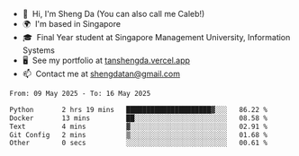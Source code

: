 <!---
tan-sd/tan-sd is a ✨ special ✨ repository because its `README.md` (this file) appears on your GitHub profile.
You can click the Preview link to take a look at your changes.
--->
- 👋  Hi, I'm Sheng Da (You can also call me Caleb!)
- 🌍  I'm based in Singapore
- 🎓  Final Year student at Singapore Management University, Information Systems
- 🖥️  See my portfolio at [tanshengda.vercel.app](https://tanshengda.vercel.app/)
- 📫  Contact me at [shengdatan@gmail.com](mailto:shengdatan@gmail.com)

<!--START_SECTION:waka-->

```txt
From: 09 May 2025 - To: 16 May 2025

Python       2 hrs 19 mins   █████████████████████▓░░░   86.22 %
Docker       13 mins         ██░░░░░░░░░░░░░░░░░░░░░░░   08.58 %
Text         4 mins          ▓░░░░░░░░░░░░░░░░░░░░░░░░   02.91 %
Git Config   2 mins          ▒░░░░░░░░░░░░░░░░░░░░░░░░   01.68 %
Other        0 secs          ░░░░░░░░░░░░░░░░░░░░░░░░░   00.61 %
```

<!--END_SECTION:waka-->
